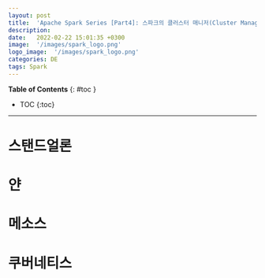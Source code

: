 ```yaml
---
layout: post
title:  'Apache Spark Series [Part4]: 스파크의 클러스터 매니저(Cluster Manager)'
description: 
date:   2022-02-22 15:01:35 +0300
image:  '/images/spark_logo.png'
logo_image:  '/images/spark_logo.png'
categories: DE
tags: Spark
---
```

**Table of Contents**
{: #toc }
*  TOC
{:toc}

---

# 스탠드얼론

# 얀

# 메소스

# 쿠버네티스  
